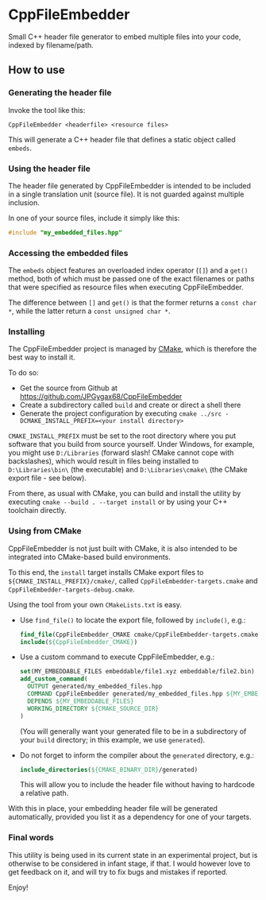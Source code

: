 CppFileEmbedder
===============

Small C++ header file generator to embed multiple files into your code, indexed by filename/path.

How to use
----------

### Generating the header file

Invoke the tool like this:

``CppFileEmbedder <headerfile> <resource files>``

This will generate a C++ header file that defines a static object called `embeds`.

### Using the header file

The header file generated by CppFileEmbedder is intended to be included in a single translation unit (source file). It is not guarded against multiple inclusion.

In one of your source files, include it simply like this:

```C++
#include "my_embedded_files.hpp"
```

### Accessing the embedded files

The `embeds` object features an overloaded index operator (`[]`) and a `get()` method, both of which must be passed one of the exact filenames or paths that were specified as resource files when executing CppFileEmbedder.

The difference between `[]` and `get()` is that the former returns a `const char *`, while the latter return a `const unsigned char *`.

### Installing

The CppFileEmbedder project is managed by [CMake](http://www.cmake.org/), which is therefore the best way to install it.

To do so:

- Get the source from Github at https://github.com/JPGygax68/CppFileEmbedder
- Create a subdirectory called `build` and create or direct a shell there
- Generate the project configuration by executing `cmake ../src -DCMAKE_INSTALL_PREFIX=<your install directory>`

``CMAKE_INSTALL_PREFIX`` must be set to the root directory where you put software that you build from source yourself. Under Windows, for example, you might use ``D:/Libraries`` (forward slash! CMake cannot cope with backslashes), which would result in files being installed to ``D:\Libraries\bin\`` (the executable) and ``D:\Libraries\cmake\`` (the CMake export file - see below).

From there, as usual with CMake, you can build and install the utility by executing `cmake --build . --target install` or by using your C++ toolchain directly.

### Using from CMake

CppFileEmbedder is not just built with CMake, it is also intended to be integrated into CMake-based build environments.

To this end, the ``install`` target installs CMake export files to ``${CMAKE_INSTALL_PREFIX}/cmake/``, called ``CppFileEmbedder-targets.cmake`` and ``CppFileEmbedder-targets-debug.cmake``.

Using the tool from your own ``CMakeLists.txt`` is easy. 

-   Use `find_file()` to locate the export file, followed by `include()`, e.g.:
    
    ```cmake
    find_file(CppFileEmbedder_CMAKE cmake/CppFileEmbedder-targets.cmake)
    include(${CppFileEmbedder_CMAKE})
    ```

-   Use a custom command to execute CppFileEmbedder, e.g.:

    ```cmake
    set(MY_EMBEDDABLE_FILES embeddable/file1.xyz embeddable/file2.bin)
    add_custom_command(
      OUTPUT generated/my_embedded_files.hpp
      COMMAND CppFileEmbedder generated/my_embedded_files.hpp ${MY_EMBEDDABLE_FILES} 
      DEPENDS ${MY_EMBEDDABLE_FILES}
      WORKING_DIRECTORY ${CMAKE_SOURCE_DIR}
    )
    ```
    
    (You will generally want your generated file to be in a subdirectory of your `build` directory; in this example, we use     `generated`).
    
-   Do not forget to inform the compiler about the `generated` directory, e.g.:

    ```CMake
    include_directories(${CMAKE_BINARY_DIR}/generated)
    ```
    
    This will allow you to include the header file without having to hardcode a relative path.
    
With this in place, your embedding header file will be generated automatically, provided you list it as a dependency for one of your targets.

### Final words

This utility is being used in its current state in an experimental project, but is otherwise to be considered in infant stage, if that. I would however love to get feedback on it, and will try to fix bugs and mistakes if reported.

Enjoy!